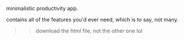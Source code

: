 minimalistic productivity app.

contains all of the features you'd ever need, which is to say, not many.

>> download the html file, not the other one lol
